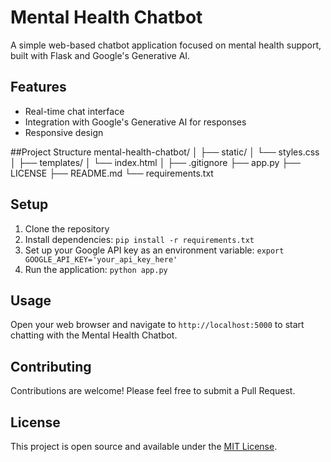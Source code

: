 # Mental Health Chatbot

A simple web-based chatbot application focused on mental health support, built with Flask and Google's Generative AI.

## Features

- Real-time chat interface
- Integration with Google's Generative AI for responses
- Responsive design

##Project Structure
mental-health-chatbot/
│
├── static/
│ └── styles.css
│
├── templates/
│ └── index.html
│
├── .gitignore
├── app.py
├── LICENSE
├── README.md
└── requirements.txt

## Setup

1. Clone the repository
2. Install dependencies: `pip install -r requirements.txt`
3. Set up your Google API key as an environment variable: `export GOOGLE_API_KEY='your_api_key_here'`
4. Run the application: `python app.py`

## Usage

Open your web browser and navigate to `http://localhost:5000` to start chatting with the Mental Health Chatbot.

## Contributing

Contributions are welcome! Please feel free to submit a Pull Request.

## License

This project is open source and available under the [MIT License](LICENSE).
